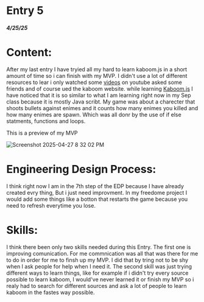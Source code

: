 # Entry 5
##### 4/25/25

# Content:

After my last entry I have tryied all my hard to learn kaboom.js in a short amount of time so i can finish with my MVP. I didn't use a lot of different resources to lear i only watched some [videos](https://youtu.be/hMXWImAuim8?si=jtOgFdneWkkkqDhk) on youtube asked some friends and of course ued the kaboom website. while learning [Kaboom.js](https://kaboomjs.com/) I have noticed that it is so similar to what I am learning right now in my Sep class because it is mostly Java scribt. My game was about a charecter that shoots bullets against enimes and it counts how many enimes you killed and how many enimes are spawn. Which was all donr by the use of if else statments, functions and loops.

This is a preview of my MVP

![Screenshot 2025-04-27 8 32 02 PM](https://github.com/user-attachments/assets/c3738561-d2ad-4799-80ba-e3ba12de362b)


# Engineering Design Process:
I think right now I am in the 7th step of the EDP because I have already created evry thing, But i just need improvment. In my freedome project I would add some things like a botton that restarts the game because you need to refresh everytime you lose.

# Skills:
I think there been only two skills needed during this Entry.
The first one is improving comunication. For me commnication was all that was there for me to do in order for me to finsh up my MVP. I did that by tring not to be shy when I ask people for help when I need it. The second skill was just trying different ways to learn things, like for example if i didn't try every source possible to learn kaboom, I would've never learned it or finish my MVP so i realy had to search for different sources and ask a lot of people to learn kaboom in the fastes way possible.


